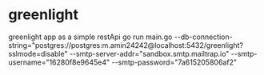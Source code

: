 # greenlight
greenlight app as a simple restApi
go run main.go --db-connection-string="postgres://postgres:m.amin24242@localhost:5432/greenlight?sslmode=disable" --smtp-server-addr="sandbox.smtp.mailtrap.io" --smtp-username="16280f8e9645e4" --smtp-password="7a615205806af2"
